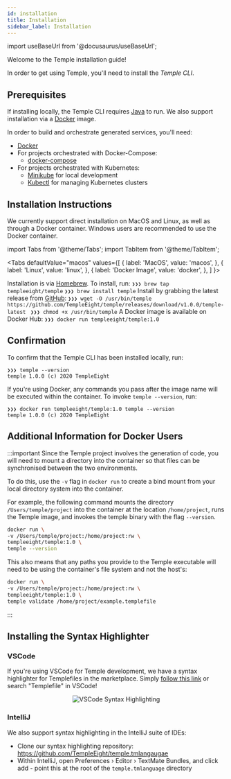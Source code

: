 ```yaml
---
id: installation
title: Installation
sidebar_label: Installation
---
```

import useBaseUrl from '@docusaurus/useBaseUrl';

Welcome to the Temple installation guide!

In order to get using Temple, you'll need to install the *Temple CLI*. 

## Prerequisites

If installing locally, the Temple CLI requires [Java](https://java.com/en/download/help/download_options.xml) to run.
We also support installation via a [Docker](https://www.docker.com) image.

In order to build and orchestrate generated services, you'll need:
* [Docker](https://www.docker.com/)
* For projects orchestrated with Docker-Compose: 
    * [docker-compose](https://docs.docker.com/compose/)
* For projects orchestrated with Kubernetes:
    * [Minikube](https://minikube.sigs.k8s.io/docs/) for local development
    * [Kubectl](https://kubernetes.io/docs/tasks/tools/install-kubectl/#verifying-kubectl-configuration) for managing Kubernetes clusters


## Installation Instructions
We currently support direct installation on MacOS and Linux, as well as through a Docker container.
Windows users are recommended to use the Docker container.

import Tabs from '@theme/Tabs';
import TabItem from '@theme/TabItem';

<Tabs
  defaultValue="macos"
  values={[
    { label: 'MacOS', value: 'macos', },
    { label: 'Linux', value: 'linux', },
    { label: 'Docker Image', value: 'docker', },
  ]
}>

<TabItem value="macos">
Installation is via <a href="https://brew.sh/">Homebrew</a>.
To install, run:
<code>❯❯❯ brew tap templeeight/temple</code>
<code>❯❯❯ brew install temple</code>
</TabItem>

<TabItem value="linux">
Install by grabbing the latest release from <a href="https://github.com/TempleEight/temple/releases">GitHub</a>:
<code>❯❯❯ wget -O /usr/bin/temple https://github.com/TempleEight/temple/releases/download/v1.0.0/temple-latest </code>
<code>❯❯❯ chmod +x /usr/bin/temple</code>
</TabItem>

<TabItem value="docker">
A Docker image is available on Docker Hub:
<code>❯❯❯ docker run templeeight/temple:1.0 </code>
</TabItem>
</Tabs>

## Confirmation

To confirm that the Temple CLI has been installed locally, run:

```
❯❯❯ temple --version
temple 1.0.0 (c) 2020 TempleEight
```

If you're using Docker, any commands you pass after the image name will be executed within the container. 
To invoke `temple --version`, run:

```
❯❯❯ docker run templeeight/temple:1.0 temple --version
temple 1.0.0 (c) 2020 TempleEight
```

## Additional Information for Docker Users
:::important
Since the Temple project involves the generation of code, you will need to mount a directory into the container so that files can be synchronised between the two environments.

To do this, use the `-v` flag in `docker run` to create a bind mount from your local directory system into the container.

For example, the following command mounts the directory `/Users/temple/project` into the container at the location `/home/project`, runs the Temple image, and invokes the temple binary with the flag `--version`.

```bash
docker run \
-v /Users/temple/project:/home/project:rw \
templeeight/temple:1.0 \
temple --version
```

This also means that any paths you provide to the Temple executable will need to be using the container's file system and not the host's:

```bash
docker run \
-v /Users/temple/project:/home/project:rw \
templeeight/temple:1.0 \
temple validate /home/project/example.templefile
```
:::

## Installing the Syntax Highlighter
### VSCode
If you're using VSCode for Temple development, we have a syntax highlighter for Templefiles in the marketplace.
Simply [follow this link](https://marketplace.visualstudio.com/items?itemName=TempleEight.temple) or search "Templefile" in VSCode!


<p align="center">
<img alt="VSCode Syntax Highlighting" src={useBaseUrl('img/vscode-syntax.png')} />
</p>

### IntelliJ
We also support syntax highlighting in the IntelliJ suite of IDEs:
- Clone our syntax highlighting repository: https://github.com/TempleEight/temple.tmlangaugae
- Within IntelliJ, open Preferences › Editor › TextMate Bundles, and click add - point this at the root of the `temple.tmlanguage` directory

